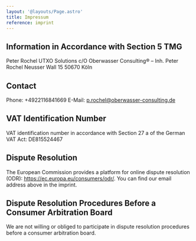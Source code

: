 ```yaml
---
layout: '@layouts/Page.astro'
title: Impressum
reference: imprint
---
```


## Information in Accordance with Section 5 TMG

Peter Rochel
UTXO Solutions
c/O Oberwasser Consulting® – Inh. Peter Rochel
Neusser Wall 15
50670 Köln

## Contact

Phone: +4922116841669
E-Mail: p.rochel@oberwasser-consulting.de

## VAT Identification Number

VAT identification number in accordance with Section 27 a of the German VAT Act: DE815524467

## Dispute Resolution

The European Commission provides a platform for online dispute resolution (ODR): https://ec.europa.eu/consumers/odr/.
You can find our email address above in the imprint.

## Dispute Resolution Procedures Before a Consumer Arbitration Board

We are not willing or obliged to participate in dispute resolution procedures before a consumer arbitration board.
